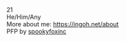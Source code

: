 21  
He/Him/Any  
More about me: https://ingoh.net/about  
PFP by [spookyfoxinc](https://twitter.com/spookyfoxinc)
